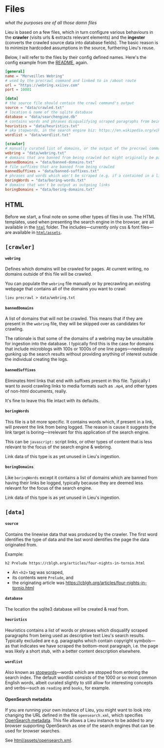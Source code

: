 # Files
_what the purposes are of all those damn files_

Lieu is based on a few files, which in turn configure various behaviours in the
**crawler** (visits urls & extracts relevant elements) and the **ingester**
(converts the crawled source data into database fields). The basic reason is to
minimize hardcoded assumptions in the source, furthering Lieu's reuse.

Below, I will refer to the files by their config defined names. Here's the
config example from the [README](../README.md), again.

```toml
[general]
name = "Merveilles Webring"
# used by the precrawl command and linked to in /about route
url = "https://webring.xxiivv.com"
port = 10001

[data]
# the source file should contain the crawl command's output 
source = "data/crawled.txt"
# location & name of the sqlite database
database = "data/searchengine.db"
# contains words and phrases disqualifying scraped paragraphs from being presented in search results
heuristics = "data/heuristics.txt"
# aka stopwords, in the search engine biz: https://en.wikipedia.org/wiki/Stop_word
wordlist = "data/wordlist.txt"

[crawler]
# manually curated list of domains, or the output of the precrawl command
webring = "data/webring.txt"
# domains that are banned from being crawled but might originally be part of the webring
bannedDomains = "data/banned-domains.txt"
# file suffixes that are banned from being crawled
bannedSuffixes = "data/banned-suffixes.txt"
# phrases and words which won't be scraped (e.g. if a contained in a link)
boringWords = "data/boring-words.txt"
# domains that won't be output as outgoing links
boringDomains = "data/boring-domains.txt"
```

## HTML
Before we start, a final note on some other types of files in use. The HTML
templates, used when presenting the search engine in the browser, are all
available in the [`html`](../html) folder. The includes—currently only css
& font files—are available in [`html/assets`](../html/assets).

## `[crawler]`
#### `webring`
Defines which domains will be crawled for pages. At current writing, no domains
outside of this file will be crawled.

You can populate the `webring` file manually or by precrawling an existing
webpage that contains all of the domains you want to crawl:

    lieu precrawl > data/webring.txt

#### `bannedDomains`
A list of domains that will not be crawled. This means that if they are present
in the `webring` file, they will be skipped over as candidates for crawling.

The rationale is that some of the domains of a webring may be unsuitable for ingestion
into the database. I typically find this is the case for domains that include
microblogs with 100s or 1000s of one line pages—needlessly gunking up the search
results without providing anything of interest outside the individual creating
the logs.

#### `bannedSuffixes`
Eliminates html links that end with suffixes present in this file. Typically I want
to avoid crawling links to media formats such as `.mp4`, and other types of
non-html documents, really.

It's fine to leave this file intact with its defaults.

#### `boringWords`
This file is a bit more specific. It contains words which, if present in a link,
will prevent the link from being logged. The reason is cause it suggests the
link target is boring—irrelevant for this application of the search engine.

This can be `javascript:` script links, or other types of content that is less
relevant to the focus of the search engine & webring.

Link data of this type is as yet unused in Lieu's ingestion.

#### `boringDomains`
Like `boringWords` except it contains a list of domains which are banned from
having their links be logged, typically because they are deemed less relevant
for the focus of the search engine.

Link data of this type is as yet unused in Lieu's ingestion.

## `[data]`
#### `source`
Contains the linewise data that was produced by the crawler. The first word
identifies the type of data and the last word identifies the page the data
originated from.

Example:
```
h2 Prelude https://cblgh.org/articles/four-nights-in-tornio.html
```

* An `<h2>` tag was scraped, 
* its contents were `Prelude`, and 
* the originating article was https://cblgh.org/articles/four-nights-in-tornio.html

#### `database`
The location the sqlite3 database will be created & read from.

#### `heuristics`
Heuristics contains a list of words or phrases which disqualify scraped
paragraphs from being used as descriptive text Lieu's search results. Typically
excluded are e.g. paragraphs which contain copyright symbols—as that indicates we
have scraped the bottom-most paragraph, i.e. the page was likely a short stub,
with a better content description elsewhere.

#### `wordlist`
Also known as [stopwords](https://en.wikipedia.org/wiki/Stop_word)—words which
are stopped from entering the search index. The default wordlist consists of the
1000 or so most common English words, albeit curated slightly to still allow for
interesting concepts and verbs—such as `reading` and `books`, for example.

#### OpenSearch metadata
If you are running your own instance of Lieu, you might want to look into changing the URL
defined in the file `opensearch.xml`, which specifies [OpenSearch
metadata](https://en.wikipedia.org/wiki/OpenSearch). This file allows a Lieu instance to be
added to any browser supporting OpenSearch as one of the search engines that can be used for
browser searches.

See [html/assets/opensearch.xml](../html/assets/opensearch.xml).
